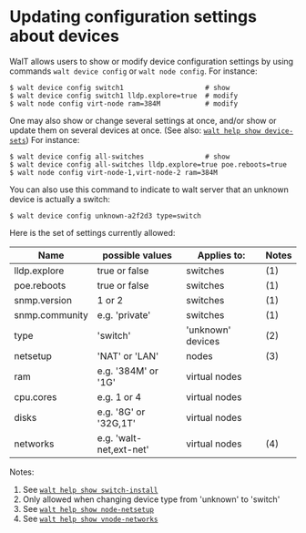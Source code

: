 
# Updating configuration settings about devices

WalT allows users to show or modify device configuration settings by using commands `walt device config` or `walt node config`.
For instance:
```
$ walt device config switch1                    # show
$ walt device config switch1 lldp.explore=true  # modify
$ walt node config virt-node ram=384M           # modify
```

One may also show or change several settings at once, and/or show or update them on several devices at once. (See also: [`walt help show device-sets`](device-sets.md))
For instance:
```
$ walt device config all-switches               # show
$ walt device config all-switches lldp.explore=true poe.reboots=true
$ walt node config virt-node-1,virt-node-2 ram=384M
```

You can also use this command to indicate to walt server that an unknown device is actually a switch:
```
$ walt device config unknown-a2f2d3 type=switch
```

Here is the set of settings currently allowed:

| Name           | possible values         | Applies to:       | Notes |
|----------------|-------------------------|-------------------|-------|
| lldp.explore   | true or false           | switches          | (1)   |
| poe.reboots    | true or false           | switches          | (1)   |
| snmp.version   | 1 or 2                  | switches          | (1)   |
| snmp.community | e.g. 'private'          | switches          | (1)   |
| type           | 'switch'                | 'unknown' devices | (2)   |
| netsetup       | 'NAT' or 'LAN'          | nodes             | (3)   |
| ram            | e.g. '384M' or '1G'     | virtual nodes     |       |
| cpu.cores      | e.g. 1 or 4             | virtual nodes     |       |
| disks          | e.g. '8G' or '32G,1T'   | virtual nodes     |       |
| networks       | e.g. 'walt-net,ext-net' | virtual nodes     | (4)   |

Notes:
1. See [`walt help show switch-install`](switch-install.md)
2. Only allowed when changing device type from 'unknown' to 'switch'
3. See [`walt help show node-netsetup`](node-netsetup.md)
4. See [`walt help show vnode-networks`](vnode-networks.md)
